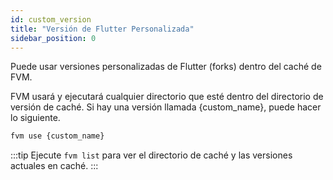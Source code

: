 ```yaml
---
id: custom_version
title: "Versión de Flutter Personalizada"
sidebar_position: 0
---
```


Puede usar versiones personalizadas de Flutter (forks) dentro del caché de FVM.

FVM usará y ejecutará cualquier directorio que esté dentro del directorio de versión de caché. Si hay una versión llamada {custom_name}, puede hacer lo siguiente.

```bash
fvm use {custom_name}
```

:::tip
Ejecute `fvm list` para ver el directorio de caché y las versiones actuales en caché.
:::
